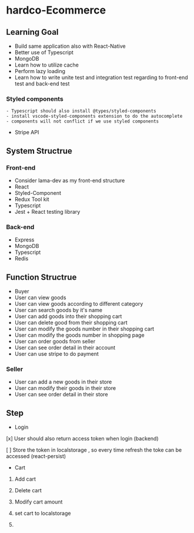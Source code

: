 # hardco-Ecommerce

## Learning Goal

- Build same application also with React-Native
- Better use of Typescript
- MongoDB
- Learn how to utilize cache
- Perform lazy loading
- Learn how to write unite test and integration test regarding to front-end test and back-end test

### Styled components

    - Typescript should also install @types/styled-components
    - install vscode-styled-components extension to do the autocomplete
    - components will not conflict if we use styled components

- Stripe API

## System Structrue

### Front-end

- Consider lama-dev as my front-end structure
- React
- Styled-Component
- Redux Tool kit
- Typescript
- Jest + React testing library

### Back-end

- Express
- MongoDB
- Typescript
- Redis

## Function Structrue

- Buyer
- User can view goods
- User can view goods according to different category
- User can search goods by it's name
- User can add goods into their shopping cart
- User can delete good from their shopping cart
- User can modify the goods number in their shopping cart
- User can modify the goods number in shopping page
- User can order goods from seller
- User can see order detail in their account
- User can use stripe to do payment

### Seller

- User can add a new goods in their store
- User can modify their goods in their store
- User can see order detail in their store

## Step

- Login

[x] User should also return access token when login (backend)

[ ] Store the token in localstorage , so every time refresh the toke can be accessed (react-persist)

- Cart

1. Add cart
2. Delete cart
3. Modify cart amount
4. set cart to localstorage

5.
